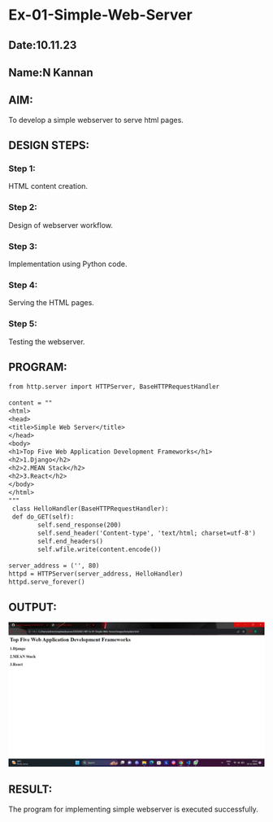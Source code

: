 # Ex-01-Simple-Web-Server
## Date:10.11.23
## Name:N Kannan

## AIM:
To develop a simple webserver to serve html pages.

## DESIGN STEPS:
### Step 1: 
HTML content creation.

### Step 2:
Design of webserver workflow.

### Step 3:
Implementation using Python code.

### Step 4:
Serving the HTML pages.

### Step 5:
Testing the webserver.

## PROGRAM:

``````
from http.server import HTTPServer, BaseHTTPRequestHandler

content = ""
<html>
<head>
<title>Simple Web Server</title>
</head>
<body>
<h1>Top Five Web Application Development Frameworks</h1>
<h2>1.Django</h2>
<h2>2.MEAN Stack</h2>
<h2>3.React</h2>
</body>
</html>
"""
 class HelloHandler(BaseHTTPRequestHandler):
 def do_GET(self):
        self.send_response(200)
        self.send_header('Content-type', 'text/html; charset=utf-8')
        self.end_headers()
        self.wfile.write(content.encode())

server_address = ('', 80)
httpd = HTTPServer(server_address, HelloHandler)
httpd.serve_forever()
``````


## OUTPUT:
![Alt text](image.png)


## RESULT:
The program for implementing simple webserver is executed successfully.
